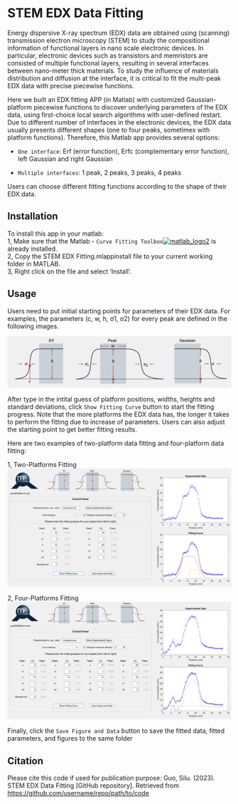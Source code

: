 # STEM EDX Data Fitting
Energy dispersive X-ray spectrum (EDX) data are obtained using (scanning) transmission electron microscopy (STEM) to study the compositional information of functional layers in nano scale electronic devices. In particular, electronic devices such as transistors and memristors are consisted of multiple functional layers, resulting in several interfaces between nano-meter thick materials. To study the influence of materials distribution and diffusion at the interface, it is critical to fit the multi-peak EDX data with precise piecewise functions.

Here we built an EDX fitting APP (in Matlab) with customized Gaussian-platform piecewise functions to discover underlying parameters of the EDX data, using first-choice local search algorithms with user-defined restart. Due to different number of interfaces in the electronic devices, the EDX data usually presents different shapes (one to four peaks, sometimes with platform functions). Therefore, this Matlab app provides several options: 

- `One interface`: Erf (error function), Erfc (complementary error function), left Gaussian and right Gaussian 

- `Multiple interfaces`: 1 peak, 2 peaks, 3 peaks, 4 peaks

Users can choose different fitting functions according to the shape of their EDX data.

## Installation
To install this app in your matlab:
<br />1, Make sure that the Matlab - `Curve Fitting Toolbox`[![matlab_logo2](https://user-images.githubusercontent.com/101215307/211877316-550998f5-e5bc-4ab3-8b8f-b9a2f3d64949.png)](https://www.mathworks.com/products/curvefitting.html) is already installed. 
<br />2, Copy the STEM EDX Fitting.mlappinstall file to your current working folder in MATLAB. 
<br />3, Right click on the file and select ‘Install’.

## Usage
Users need to put initial starting points for parameters of their EDX data. For examples, the parameters (c, w, h, &#963;1, &#963;2) for every peak are defined in the following images.

![alt text](images/Figure1.png)

After type in the intital guess of platform positions, widths, heights and standard deviations, click `Show Fitting Curve` button to start the fitting progress. Note that the more platforms the EDX data has, the longer it takes to perform the fitting due to increase of parameters. Users can also adjust the starting point to get better fitting results.

Here are two examples of two-platform data fitting and four-platform data fitting:

1, Two-Platforms Fitting
![alt text](images/Figure2.png)

2, Four-Platforms Fitting
![alt text](images/Figure3.png)

Finally, click the `Save Figure and Data` button to save the fitted data, fitted parameters, and figures to the same folder

## Citation
Please cite this code if used for publication purpose: 
Guo, Silu. (2023). STEM EDX Data Fitting [GitHub repository]. Retrieved from https://github.com/username/repo/path/to/code
